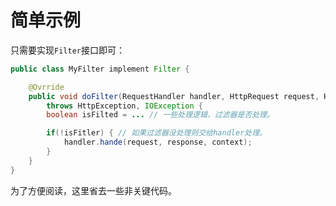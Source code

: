 # 简单示例

只需要实现`Filter`接口即可：
```java
public class MyFilter implement Filter {

	@Ovrride
    public void doFilter(RequestHandler handler, HttpRequest request, HttpContext context)
    	throws HttpException, IOException {
		boolean isFilted = ... // 一些处理逻辑，过滤器是否处理。

		if(!isFitler) { // 如果过滤器没处理则交给handler处理。
			handler.hande(request, response, context);
		}
    }
}
```

为了方便阅读，这里省去一些非关键代码。
